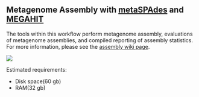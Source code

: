 ## Metagenome Assembly with [metaSPAdes](http://bioinf.spbau.ru/spades) and [MEGAHIT](https://github.com/voutcn/megahit)

The tools within this workflow perform metagenome assembly, evaluations of metagenome assemblies, and compiled reporting of assembly statistics. For more information, please see the [assembly wiki page](https://github.com/signaturescience/metagenomics/wiki/4.-Assembly).

![](https://github.com/signaturescience/metagenomics/blob/master/documentation/figures/Assembly_Flowchart.png)

Estimated requirements:
- Disk space(60 gb)
- RAM(32 gb)
